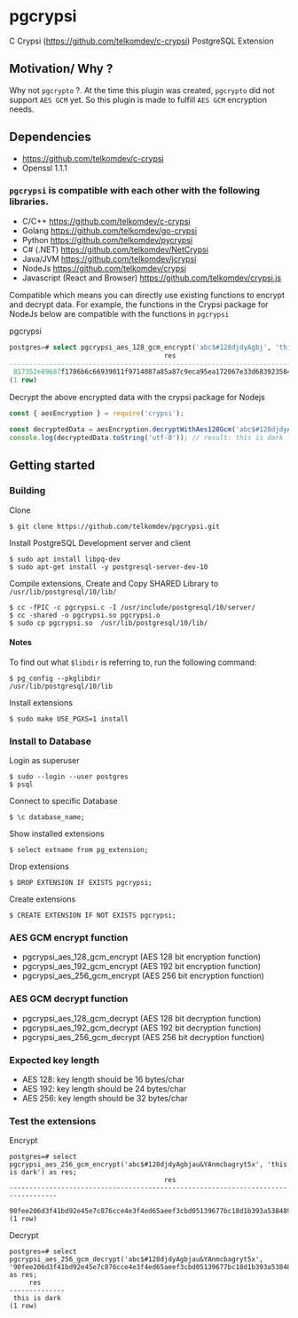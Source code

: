 # pgcrypsi

C Crypsi (https://github.com/telkomdev/c-crypsi) PostgreSQL Extension

## Motivation/ Why ?
Why not `pgcrypto` ?. At the time this plugin was created, `pgcrypto` did not support `AES GCM` yet. So this plugin is made to fulfill `AES GCM` encryption needs.

## Dependencies
- https://github.com/telkomdev/c-crypsi
- Openssl 1.1.1

### `pgcrypsi` is compatible with each other with the following libraries. 
- C/C++ https://github.com/telkomdev/c-crypsi
- Golang https://github.com/telkomdev/go-crypsi
- Python https://github.com/telkomdev/pycrypsi
- C# (.NET) https://github.com/telkomdev/NetCrypsi
- Java/JVM https://github.com/telkomdev/jcrypsi
- NodeJs https://github.com/telkomdev/crypsi
- Javascript (React and Browser) https://github.com/telkomdev/crypsi.js

Compatible which means you can directly use existing functions to encrypt and decrypt data. For example, the functions in the Crypsi package for NodeJs below are compatible with the functions in `pgcrypsi`

pgcrypsi
```sql
postgres=# select pgcrypsi_aes_128_gcm_encrypt('abc$#128djdyAgbj', 'this is dark') as res;
                                       res
----------------------------------------------------------------------------------
 817352e89687f1786b6c66939011f9714087a85a87c9eca95ea172067e33d6839235848fed0a32f9
(1 row)
```

Decrypt the above encrypted data with the crypsi package for Nodejs
```javascript
const { aesEncryption } = require('crypsi');

const decryptedData = aesEncryption.decryptWithAes128Gcm('abc$#128djdyAgbj', '817352e89687f1786b6c66939011f9714087a85a87c9eca95ea172067e33d6839235848fed0a32f9');
console.log(decryptedData.toString('utf-8')); // result: this is dark
```


## Getting started

### Building

Clone
```shell
$ git clone https://github.com/telkomdev/pgcrypsi.git
```

Install PostgreSQL Development server and client
```shell
$ sudo apt install libpq-dev
$ sudo apt-get install -y postgresql-server-dev-10
```

Compile extensions, Create and Copy SHARED Library to `/usr/lib/postgresql/10/lib/`
```shell
$ cc -fPIC -c pgcrypsi.c -I /usr/include/postgresql/10/server/
$ cc -shared -o pgcrypsi.so pgcrypsi.o
$ sudo cp pgcrypsi.so  /usr/lib/postgresql/10/lib/
```

#### Notes
To find out what `$libdir` is referring to, run the following command:
```shell
$ pg_config --pkglibdir
/usr/lib/postgresql/10/lib
```

Install extensions
```shell
$ sudo make USE_PGXS=1 install
```

### Install to Database

Login as superuser
```shell
$ sudo --login --user postgres
$ psql
```

Connect to specific Database
```shell
$ \c database_name;
```

Show installed extensions
```shell
$ select extname from pg_extension;
```

Drop extensions
```shell
$ DROP EXTENSION IF EXISTS pgcrypsi;
```

Create extensions
```shell
$ CREATE EXTENSION IF NOT EXISTS pgcrypsi;
```

### AES GCM encrypt function
- pgcrypsi_aes_128_gcm_encrypt (AES 128 bit encryption function)
- pgcrypsi_aes_192_gcm_encrypt (AES 192 bit encryption function)
- pgcrypsi_aes_256_gcm_encrypt (AES 256 bit encryption function)

### AES GCM decrypt function
- pgcrypsi_aes_128_gcm_decrypt (AES 128 bit decryption function)
- pgcrypsi_aes_192_gcm_decrypt (AES 192 bit decryption function)
- pgcrypsi_aes_256_gcm_decrypt (AES 256 bit decryption function)

### Expected key length
- AES 128: key length should be 16 bytes/char
- AES 192: key length should be 24 bytes/char
- AES 256: key length should be 32 bytes/char

### Test the extensions

Encrypt
```shell
postgres=# select pgcrypsi_aes_256_gcm_encrypt('abc$#128djdyAgbjau&YAnmcbagryt5x', 'this is dark') as res;
                                       res
----------------------------------------------------------------------------------
 90fee206d3f41bd92e45e7c876cce4e3f4ed65aeef3cbd05139677bc18d1b393a53848944ef3df05
(1 row)
```

Decrypt
```shell
postgres=# select pgcrypsi_aes_256_gcm_decrypt('abc$#128djdyAgbjau&YAnmcbagryt5x', '90fee206d3f41bd92e45e7c876cce4e3f4ed65aeef3cbd05139677bc18d1b393a53848944ef3df05') as res;
     res
--------------
 this is dark
(1 row)
```

